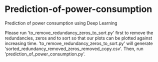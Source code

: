 # Prediction-of-power-consumption
Prediction of power consumption using Deep Learning

Please run 'to_remove_redundancy_zeros_to_sort.py' first to remove the redundancies, zeros and to sort so that our plots can be plotted against increasing time. 'to_remove_redundancy_zeros_to_sort.py' will generate 'sorted_redundancy_removed_zeros_removed_copy.csv'. Then, run 'prediction_of_power_consumption.py'.
